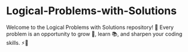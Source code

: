 # Logical-Problems-with-Solutions
Welcome to the Logical Problems with Solutions repository! 🚀 Every problem is an opportunity to grow 🌱, learn 📚, and sharpen your coding skills. ⚡🌟
